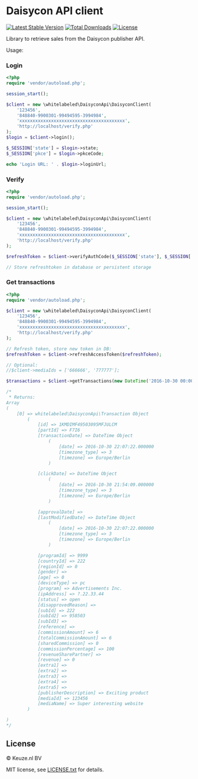 # Daisycon API client

[![Latest Stable Version](https://img.shields.io/packagist/v/whitelabeled/daisycon-api-client.svg)](https://packagist.org/packages/whitelabeled/daisycon-api-client)
[![Total Downloads](https://img.shields.io/packagist/dt/whitelabeled/daisycon-api-client.svg)](https://packagist.org/packages/whitelabeled/daisycon-api-client)
[![License](https://img.shields.io/packagist/l/whitelabeled/daisycon-api-client.svg)](https://packagist.org/packages/whitelabeled/daisycon-api-client)

Library to retrieve sales from the Daisycon publisher API.

Usage:

### Login

```php
<?php
require 'vendor/autoload.php';

session_start();

$client = new \whitelabeled\DaisyconApi\DaisyconClient(
    '123456',
    '848840-9900301-99494595-3994984',
    'xxxxxxxxxxxxxxxxxxxxxxxxxxxxxxxxxxxxxxxx',
    'http://localhost/verify.php'
);
$login = $client->login();

$_SESSION['state'] = $login->state;
$_SESSION['pkce'] = $login->pkceCode;

echo 'Login URL: ' . $login->loginUrl;
```

### Verify

```php
<?php
require 'vendor/autoload.php';

session_start();

$client = new \whitelabeled\DaisyconApi\DaisyconClient(
    '123456',
    '848840-9900301-99494595-3994984',
    'xxxxxxxxxxxxxxxxxxxxxxxxxxxxxxxxxxxxxxxx',
    'http://localhost/verify.php'
);

$refreshToken = $client->verifyAuthCode($_SESSION['state'], $_SESSION['pkce'], $_GET['state'], $_GET['code']);

// Store refreshtoken in database or persistent storage
```

### Get transactions


```php
<?php
require 'vendor/autoload.php';

$client = new \whitelabeled\DaisyconApi\DaisyconClient(
    '123456',
    '848840-9900301-99494595-3994984',
    'xxxxxxxxxxxxxxxxxxxxxxxxxxxxxxxxxxxxxxxx',
    'http://localhost/verify.php'
);

// Refresh token, store new token in DB:
$refreshToken = $client->refreshAccessToken($refreshToken);

// Optional:
//$client->mediaIds = ['666666', '777777'];

$transactions = $client->getTransactions(new DateTime('2016-10-30 00:00:00'));

/*
 * Returns:
Array
(
    [0] => whitelabeled\DaisyconApi\Transaction Object
        (
            [id] => 1KMDIMF49503095MFJULCM
            [partId] => F7I6
            [transactionDate] => DateTime Object
                (
                    [date] => 2016-10-30 22:07:22.000000
                    [timezone_type] => 3
                    [timezone] => Europe/Berlin
                )

            [clickDate] => DateTime Object
                (
                    [date] => 2016-10-30 21:54:09.000000
                    [timezone_type] => 3
                    [timezone] => Europe/Berlin
                )

            [approvalDate] => 
            [lastModifiedDate] => DateTime Object
                (
                    [date] => 2016-10-30 22:07:22.000000
                    [timezone_type] => 3
                    [timezone] => Europe/Berlin
                )

            [programId] => 9999
            [countryId] => 222
            [regionId] => 0
            [gender] => 
            [age] => 0
            [deviceType] => pc
            [program] => Advertisements Inc.
            [ipAddress] => ?.22.33.44
            [status] => open
            [disapprovedReason] => 
            [subId] => 222
            [subId2] => 958503
            [subId3] => 
            [reference] => 
            [commissionAmount] => 6
            [totalCommissionAmount] => 6
            [sharedCommission] => 0
            [commissionPercentage] => 100
            [revenueSharePartner] => 
            [revenue] => 0
            [extra1] => 
            [extra2] => 
            [extra3] => 
            [extra4] => 
            [extra5] => 
            [publisherDescription] => Exciting product
            [mediaId] => 123456
            [mediaName] => Super interesting website
        )

)
*/
```

## License

© Keuze.nl BV

MIT license, see [LICENSE.txt](LICENSE.txt) for details.
